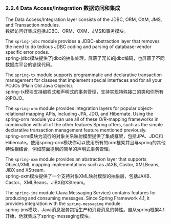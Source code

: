 ### 2.2.4 Data Access/Integration 数据访问和集成

The Data Access/Integration layer consists of the JDBC, ORM, OXM, JMS, and Transaction modules.  
数据访问好集成包括JDBC、ORM、OXM、JMS和事务模块。

The `spring-jdbc` module provides a JDBC-abstraction layer that removes the need to do tedious JDBC coding and parsing of database-vendor specific error codes.  
spring-jdbc模块提供了jdbc的抽象处理，屏蔽了冗长的jdbc编码，也屏蔽了不同数据库平台的错误代码。

The `spring-tx` module supports programmatic and declarative transaction management for classes that implement special interfaces and for all your POJOs \(Plain Old Java Objects\).  
spring-tx模块支持编程式和声明式的事务管理，支持实现特殊接口的类和你所有的POJO。

The `spring-orm` module provides integration layers for popular object-relational mapping APIs, including JPA, JDO, and Hibernate. Using the spring-orm module you can use all of these O/R-mapping frameworks in combination with all of the other features Spring offers, such as the simple declarative transaction management feature mentioned previously.  
spring-orm模块为流行的对象关系映射模型提供了集成框架，包括JPA、JDO和Hibernate。使用spring-orm模块你可以使用所有的orm框架并且与spring的其他特性相结合，例如前面提到的简单的声明式事务管理。

The `spring-oxm` module provides an abstraction layer that supports Object/XML mapping implementations such as JAXB, Castor, XMLBeans, JiBX and XStream.  
spring-oxm模块提供了一个支持对象XML映射模型的抽象层，包括JAXB、Castor、XMLBeans、JiBX和XStream。

The `spring-jms` module \(Java Messaging Service\) contains features for producing and consuming messages. Since Spring Framework 4.1, it provides integration with the `spring-messaging` module.  
spring-jms模块，Java消息服务包括生产和消费消息的特性。自从spring框架4.1开始，他就集成了spring-messaging模块。

